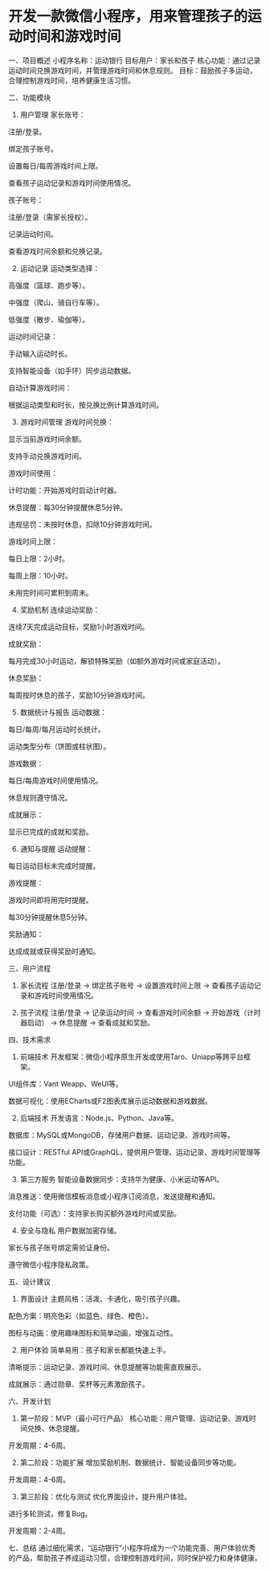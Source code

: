 # 开发一款微信小程序，用来管理孩子的运动时间和游戏时间

一、项目概述
小程序名称：运动银行
目标用户：家长和孩子
核心功能：通过记录运动时间兑换游戏时间，并管理游戏时间和休息规则。
目标：鼓励孩子多运动，合理控制游戏时间，培养健康生活习惯。

二、功能模块
1. 用户管理
家长账号：

注册/登录。

绑定孩子账号。

设置每日/每周游戏时间上限。

查看孩子运动记录和游戏时间使用情况。

孩子账号：

注册/登录（需家长授权）。

记录运动时间。

查看游戏时间余额和兑换记录。

2. 运动记录
运动类型选择：

高强度（篮球、跑步等）。

中强度（爬山、骑自行车等）。

低强度（散步、瑜伽等）。

运动时间记录：

手动输入运动时长。

支持智能设备（如手环）同步运动数据。

自动计算游戏时间：

根据运动类型和时长，按兑换比例计算游戏时间。

3. 游戏时间管理
游戏时间兑换：

显示当前游戏时间余额。

支持手动兑换游戏时间。

游戏时间使用：

计时功能：开始游戏时启动计时器。

休息提醒：每30分钟提醒休息5分钟。

违规惩罚：未按时休息，扣除10分钟游戏时间。

游戏时间上限：

每日上限：2小时。

每周上限：10小时。

未用完时间可累积到周末。

4. 奖励机制
连续运动奖励：

连续7天完成运动目标，奖励1小时游戏时间。

成就奖励：

每月完成30小时运动，解锁特殊奖励（如额外游戏时间或家庭活动）。

休息奖励：

每周按时休息的孩子，奖励10分钟游戏时间。

5. 数据统计与报告
运动数据：

每日/每周/每月运动时长统计。

运动类型分布（饼图或柱状图）。

游戏数据：

每日/每周游戏时间使用情况。

休息规则遵守情况。

成就展示：

显示已完成的成就和奖励。

6. 通知与提醒
运动提醒：

每日运动目标未完成时提醒。

游戏提醒：

游戏时间即将用完时提醒。

每30分钟提醒休息5分钟。

奖励通知：

达成成就或获得奖励时通知。

三、用户流程
1. 家长流程
注册/登录 → 绑定孩子账号 → 设置游戏时间上限 → 查看孩子运动记录和游戏时间使用情况。

2. 孩子流程
注册/登录 → 记录运动时间 → 查看游戏时间余额 → 开始游戏（计时器启动） → 休息提醒 → 查看成就和奖励。

四、技术需求
1. 前端技术
开发框架：微信小程序原生开发或使用Taro、Uniapp等跨平台框架。

UI组件库：Vant Weapp、WeUI等。

数据可视化：使用ECharts或F2图表库展示运动数据和游戏数据。

2. 后端技术
开发语言：Node.js、Python、Java等。

数据库：MySQL或MongoDB，存储用户数据、运动记录、游戏时间等。

接口设计：RESTful API或GraphQL，提供用户管理、运动记录、游戏时间管理等功能。

3. 第三方服务
智能设备数据同步：支持华为健康、小米运动等API。

消息推送：使用微信模板消息或小程序订阅消息，发送提醒和通知。

支付功能（可选）：支持家长购买额外游戏时间或奖励。

4. 安全与隐私
用户数据加密存储。

家长与孩子账号绑定需验证身份。

遵守微信小程序隐私政策。

五、设计建议
1. 界面设计
主题风格：活泼、卡通化，吸引孩子兴趣。

配色方案：明亮色彩（如蓝色、绿色、橙色）。

图标与动画：使用趣味图标和简单动画，增强互动性。

2. 用户体验
简单易用：孩子和家长都能快速上手。

清晰提示：运动记录、游戏时间、休息提醒等功能需直观展示。

成就展示：通过勋章、奖杯等元素激励孩子。

六、开发计划
1. 第一阶段：MVP（最小可行产品）
核心功能：用户管理、运动记录、游戏时间兑换、休息提醒。

开发周期：4-6周。

2. 第二阶段：功能扩展
增加奖励机制、数据统计、智能设备同步等功能。

开发周期：4-6周。

3. 第三阶段：优化与测试
优化界面设计，提升用户体验。

进行多轮测试，修复Bug。

开发周期：2-4周。

七、总结
通过细化需求，“运动银行”小程序将成为一个功能完善、用户体验优秀的产品，帮助孩子养成运动习惯，合理控制游戏时间，同时保护视力和身体健康。